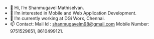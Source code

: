 - 👋 Hi, I’m Shanmugavel Mathiselvan.
- 👀 I’m interested in Mobile and Web Application Development.
- 🌱 I’m currently working at DGi Worx, Chennai.
- 📫 Contact: 
              Mail Id : shanmugavelm98@gmail.com
              Mobile Number: 9751529651, 8610499121.

